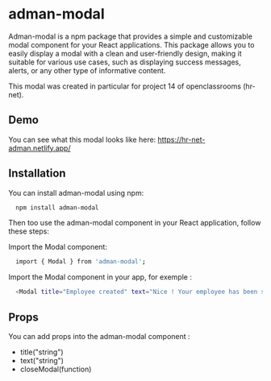 
# adman-modal

Adman-modal is a npm package that provides a simple and customizable modal component for your React applications. This package allows you to easily display a modal with a clean and user-friendly design, making it suitable for various use cases, such as displaying success messages, alerts, or any other type of informative content.


This modal was created in particular for project 14 of openclassrooms (hr-net).


## Demo


You can see what this modal looks like here: https://hr-net-adman.netlify.app/


## Installation

You can install adman-modal using npm:

```bash
  npm install adman-modal
```

Then too use the adman-modal component in your React application, follow these steps:

Import the Modal component:

```bash
  import { Modal } from 'adman-modal';
```

Import the Modal component in your app, for exemple :

```bash
  <Modal title="Employee created" text="Nice ! Your employee has been successfully created 👌" closeModal={closeModal} />
```

## Props

You can add props into the adman-modal component :

- title("string")
- text("string")
- closeModal(function)